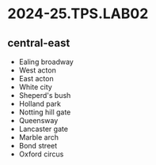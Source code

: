 # 2024-25.TPS.LAB02
## central-east
- Ealing broadway
- West acton
- East acton
- White city
- Sheperd's bush
- Holland park
- Notting hill gate
- Queensway
- Lancaster gate
- Marble arch 
- Bond street
- Oxford circus